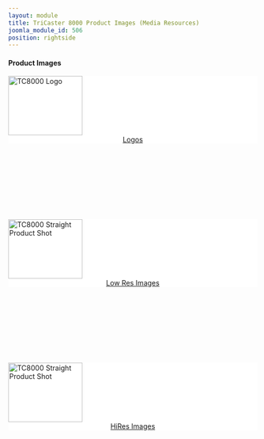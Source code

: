 ```yaml
---
layout: module
title: TriCaster 8000 Product Images (Media Resources)
joomla_module_id: 506
position: rightside
---
```

<h4>Product Images</h4>
<div class="pr_mini" style="background: #fff;"><a href="index.php?option=com_docman&amp;view=docman&amp;Itemid=871"><img src="{{"images/stories/~thumbs.TCXD8000-logo-black.png.1346085960.png" | cdn }}" alt="TC8000 Logo" height="120" width="150" /><center class="pr-download">Logos</center></a></div>
<br /><br /><br /><br /><br /><br /><br /><br /><br />
<div class="pr_mini" style="background: #fff;"><a href="index.php?option=com_docman&amp;view=docman&amp;Itemid=1076"><img src="{{"images/stories/~thumbs.TC8000-straight.png.1346087005.png" | cdn }}" alt="TC8000 Straight Product Shot" height="120" width="150" /><center class="pr-download">Low Res Images</center></a></div>
<br /><br /><br /><br /><br /><br /><br /><br /><br />
<div class="pr_mini" style="background: #fff;"><a href="index.php?option=com_docman&amp;view=docman&amp;Itemid=888"><img src="{{"images/stories/~thumbs.TC8000-straight.png.1346087005.png" | cdn }}" alt="TC8000 Straight Product Shot" height="120" width="150" /><center class="pr-download">HiRes Images</center></a></div>
<div style="clear: both;"><br />&nbsp;<br /><br /></div>
